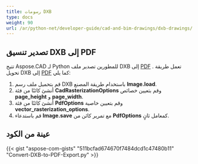 ```yaml
---
title: رسومات DXB
type: docs
weight: 90
url: /ar/python-net/developer-guide/cad-and-bim-drawings/dxb-drawings/
---
```


## **تصدير تنسيق DXB إلى PDF**

تتيح Aspose.CAD لـ Python للمطورين تصدير ملف DXB إلى [PDF](https://docs.fileformat.com/pdf/) . تعمل طريقة تحويل DXB إلى [PDF](https://docs.fileformat.com/pdf/) كما يلي:

1. قم بتحميل ملف رسم DXB باستخدام طريقة المصنع **Image.load**.
1. أنشئ كائنًا من فئة **CadRasterizationOptions** وقم بتعيين خصائص **page_height** و **page_width**.
1. أنشئ كائنًا من فئة **PdfOptions** وقم بتعيين خاصية **vector_rasterization_options**.
1. قم باستدعاء **Image.save** مع تمرير كائن من **PdfOptions** كمعامل ثانٍ.

## عينة من الكود

{{< gist "aspose-com-gists" "511bcfad674670f7484dcd1c47480b11" "Convert-DXB-to-PDF-Export.py" >}}
